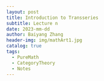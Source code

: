 ```yaml
---
layout: post
title: Introduction to Transseries
subtitle: Lecture n
date: 2023-mm-dd
author: Baiyang Zhang
header-img: img/mathArt1.jpg
catalog: true
tags:
  - PureMath
  - CategoryTheory
  - Notes
---
```


